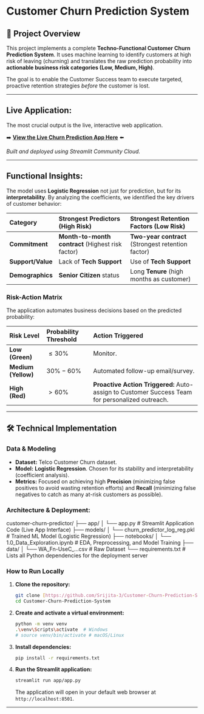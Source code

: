 #  Customer Churn Prediction System

## 🌟 Project Overview

This project implements a complete **Techno-Functional Customer Churn Prediction System**. It uses machine learning to identify customers at high risk of leaving (churning) and translates the raw prediction probability into **actionable business risk categories (Low, Medium, High)**.

The goal is to enable the Customer Success team to execute targeted, proactive retention strategies *before* the customer is lost.

---

## Live Application:

The most crucial output is the live, interactive web application.

➡️ **[View the Live Churn Prediction App Here](https://customer-churn-prediction-system-yg3dsgenxvvjvjpbi7fmc3.streamlit.app)** ⬅️

*Built and deployed using Streamlit Community Cloud.*

---

##  Functional Insights:

The model uses **Logistic Regression** not just for prediction, but for its **interpretability**. By analyzing the coefficients, we identified the key drivers of customer behavior:

| Category | Strongest Predictors (High Risk) | Strongest Retention Factors (Low Risk) |
| :--- | :--- | :--- |
| **Commitment** | **Month-to-month contract** (Highest risk factor) | **Two-year contract** (Strongest retention factor) |
| **Support/Value**| Lack of **Tech Support** | Use of **Tech Support** |
| **Demographics**| **Senior Citizen** status | Long **Tenure** (high months as customer) |

### **Risk-Action Matrix**

The application automates business decisions based on the predicted probability:

| Risk Level | Probability Threshold | Action Triggered |
| :--- | :--- | :--- |
| **Low (Green)** | $\le 30\%$ | Monitor. |
| **Medium (Yellow)** | $30\% - 60\%$ | Automated follow-up email/survey. |
| **High (Red)** | $> 60\%$ | **Proactive Action Triggered:** Auto-assign to Customer Success Team for personalized outreach. |

---

## 🛠️ Technical Implementation

### **Data & Modeling**

* **Dataset:** Telco Customer Churn dataset.
* **Model:** **Logistic Regression**. Chosen for its stability and interpretability (coefficient analysis).
* **Metrics:** Focused on achieving high **Precision** (minimizing false positives to avoid wasting retention efforts) and **Recall** (minimizing false negatives to catch as many at-risk customers as possible).

### **Architecture & Deployment:**

customer-churn-predictor/
├── app/
│   └── app.py            # Streamlit Application Code (Live App Interface)
├── models/
│   └── churn_predictor_log_reg.pkl # Trained ML Model (Logistic Regression)
├── notebooks/
│   └── 1.0_Data_Exploration.ipynb  # EDA, Preprocessing, and Model Training
├── data/
│   └── WA_Fn-UseC_...csv   # Raw Dataset
└── requirements.txt      # Lists all Python dependencies for the deployment server

### **How to Run Locally**

1.  **Clone the repository:**
    ```bash
    git clone [https://github.com/Srijita-3/Customer-Churn-Prediction-System.git](https://github.com/Srijita-3/Customer-Churn-Prediction-System.git)
    cd Customer-Churn-Prediction-System
    ```
2.  **Create and activate a virtual environment:**
    ```bash
    python -m venv venv
    .\venv\Scripts\activate  # Windows
    # source venv/bin/activate # macOS/Linux
    ```
3.  **Install dependencies:**
    ```bash
    pip install -r requirements.txt
    ```
4.  **Run the Streamlit application:**
    ```bash
    streamlit run app/app.py
    ```
    The application will open in your default web browser at `http://localhost:8501`.

---
